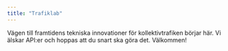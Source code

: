 ```yaml
---
title: "Trafiklab"
---
```

Vägen till framtidens tekniska innovationer för kollektivtrafiken börjar här. Vi älskar API:er och hoppas att du snart ska göra det. Välkommen!
